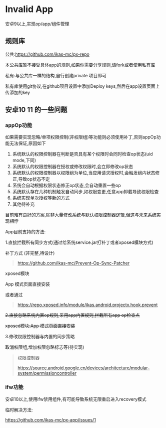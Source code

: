 # Invalid App

安卓9以上,实现op/app/组件管理


## 规则库

公共:https://github.com/ikas-mc/px-repo 

本公共库暂不接受具体app的规则,如果你需要分享规则,请fork或者使用私有库

私有:与公共库一样的结构,自行创建private 项目即可

私有库使用git协议,在github项目设置中添加Deploy keys,然后在app设置页面上传添加的key

## 安卓10  11 的一些问题

### appOp功能

如果需要实现忽略/单项权限控制(非权限组)等功能则必须使用补丁,否则appOp功能无法保证,原因如下

1. 系统默认的权限控制器在判断是否具有某个权限时会同时检查op状态(uid mode,下同)
2. 系统默认的权限控制器在授权或修改权限时,会立即修改op状态
3. 系统默认的权限控制器以权限组为单位,当应用请求授权时,会触发组内状态修正,导致op状态不定
4. 系统会自动根据权限状态修正op状态,会自动重置一些op
5. 系统默认存在几种机制触发自动同步,如权限变更,任意app卸载导致权限检查
6. 系统实现单次授权等新的方式
7. 其他待补充

目前难有良好的方案,除非大量修改系统与默认权限控制器逻辑,但这与未来系统实现相悖

App目前支持的方法:

1.直接拦截所有同步方式(通过给系统service.jar打补丁或者xposed模块方式)

补丁方式 (非完整,待设计)

> https://github.com/ikas-mc/Prevent-Op-Sync-Patcher

xposed模块

App 模式页面直接安装

或者通过

> https://repo.xposed.info/module/ikas.android.projectx.hook.prevent

~~2.直接忽略系统内置op规则,采用app内置规则,拦截所有app op检查点~~

~~xposed模块:App 模式页面直接安装~~

3.修改权限控制器与内置的同步策略

取消权限组,增加权限忽略标志等(待实现)

> 权限控制器
>
> https://source.android.google.cn/devices/architecture/modular-system/permissioncontroller

### ifw功能

安卓10以上,使用ifw禁用组件,有可能导致系统无限重启进入recovery模式

临时解决方法:

https://github.com/ikas-mc/px-app/issues/1

​        
